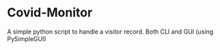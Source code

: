 # Covid-Monitor
A simple python script to handle a visitor record. Both CLI and GUI (using PySimpleGUI)
